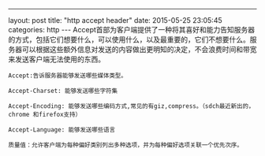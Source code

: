 ---
layout: post
title: "http accept header"
date: 2015-05-25 23:05:45 
categories: http
---              Accept首部为客户端提供了一种将其喜好和能力告知服务器的方式，包括它们想要什么，可以使用什么，以及最重要的，它们不想要什么。服务器可以根据这些额外信息对发送的内容做出更明知的决定，不会浪费时间和带宽来发送客户端无法使用的东西。

    Accept:告诉服务器能够发送哪些媒体类型。

    Accept-Charset: 能够发送哪些字符集

    Accept-Encoding: 能够发送哪些编码方式,常见的有giz,compress。（sdch最近新出的，chrome 和firefox支持）

    Accept-Language: 能够发送哪些语言

    质量值：允许客户端为每种偏好类别列出多种选项，并为每种偏好选项关联一个优先次序。

    

